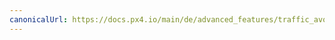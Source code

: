 ```yaml
---
canonicalUrl: https://docs.px4.io/main/de/advanced_features/traffic_avoidance_utm
---
```


<Redirect to="../peripherals/adsb_flarm" />
